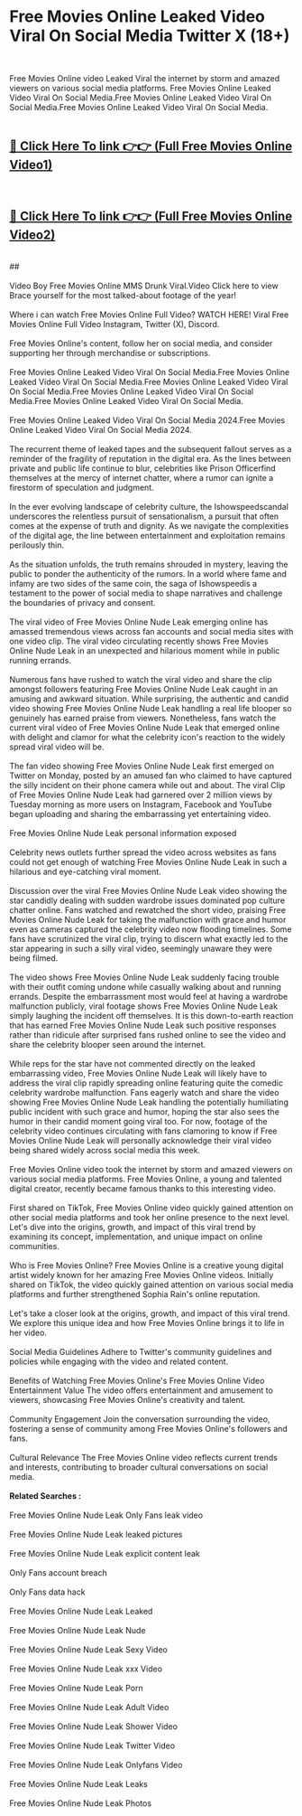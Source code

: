 # Free Movies Online Leaked Video Viral On Social Media Twitter X (18+) <br>
<br>

Free Movies Online video Leaked Viral the internet by storm and amazed viewers on various social media platforms. Free Movies Online Leaked Video Viral On Social Media.Free Movies Online Leaked Video Viral On Social Media.Free Movies Online Leaked Video Viral On Social Media.<br>
 <br>

##  <a href="https://play.trustnlinepharmacy.us?title=Full Free_Movies_Online&ref=git">🔴 Click Here To link 👉👉 (Full Free Movies Online Video1)</a><br>
  <br>

##  <a href="https://play.trustnlinepharmacy.us?title=Full Free_Movies_Online&ref=git">🔴 Click Here To link 👉👉 (Full Free Movies Online Video2)</a><br>
  <br>
  ##


  <br>

  <br>
Video Boy Free Movies Online MMS Drunk Viral.Video Click here to view Brace yourself for the most talked-about footage of the year!
<br><br>
Where i can watch Free Movies Online Full Video? WATCH HERE! Viral Free Movies Online Full Video Instagram, Twitter (X), Discord.
<br><br>
Free Movies Online's content, follow her on social media, and consider supporting her through merchandise or subscriptions.
<br><br>
Free Movies Online Leaked Video Viral On Social Media.Free Movies Online Leaked Video Viral On Social Media.Free Movies Online Leaked Video Viral On Social Media.Free Movies Online Leaked Video Viral On Social Media.Free Movies Online Leaked Video Viral On Social Media.
<br><br>
Free Movies Online Leaked Video Viral On Social Media 2024.Free Movies Online Leaked Video Viral On Social Media 2024.
<br><br>
The recurrent theme of leaked tapes and the subsequent fallout serves as a reminder of the fragility of reputation in the digital era. As the lines between private and public life continue to blur, celebrities like Prison Officerfind themselves at the mercy of internet chatter, where a rumor can ignite a firestorm of speculation and judgment.
<br><br>
In the ever evolving landscape of celebrity culture, the Ishowspeedscandal underscores the relentless pursuit of sensationalism, a pursuit that often comes at the expense of truth and dignity. As we navigate the complexities of the digital age, the line between entertainment and exploitation remains perilously thin.
<br><br>
As the situation unfolds, the truth remains shrouded in mystery, leaving the public to ponder the authenticity of the rumors. In a world where fame and infamy are two sides of the same coin, the saga of Ishowspeedis a testament to the power of social media to shape narratives and challenge the boundaries of privacy and consent.
<br><br>
The viral video of Free Movies Online Nude Leak emerging online has amassed tremendous views across fan accounts and social media sites with one video clip. The viral video circulating recently shows Free Movies Online Nude Leak in an unexpected and hilarious moment while in public running errands.
<br><br>
Numerous fans have rushed to watch the viral video and share the clip amongst followers featuring Free Movies Online Nude Leak caught in an amusing and awkward situation. While surprising, the authentic and candid video showing Free Movies Online Nude Leak handling a real life blooper so genuinely has earned praise from viewers. Nonetheless, fans watch the current viral video of Free Movies Online Nude Leak that emerged online with delight and clamor for what the celebrity icon's reaction to the widely spread viral video will be.
<br><br>
The fan video showing Free Movies Online Nude Leak first emerged on Twitter on Monday, posted by an amused fan who claimed to have captured the silly incident on their phone camera while out and about. The viral Clip of Free Movies Online Nude Leak had garnered over 2 million views by Tuesday morning as more users on Instagram, Facebook and YouTube began uploading and sharing the embarrassing yet entertaining video.
<br><br>
Free Movies Online Nude Leak personal information exposed
<br><br>
Celebrity news outlets further spread the video across websites as fans could not get enough of watching Free Movies Online Nude Leak in such a hilarious and eye-catching viral moment.
<br><br>
Discussion over the viral Free Movies Online Nude Leak video showing the star candidly dealing with sudden wardrobe issues dominated pop culture chatter online. Fans watched and rewatched the short video, praising Free Movies Online Nude Leak for taking the malfunction with grace and humor even as cameras captured the celebrity video now flooding timelines. Some fans have scrutinized the viral clip, trying to discern what exactly led to the star appearing in such a silly viral video, seemingly unaware they were being filmed.
<br><br>
The video shows Free Movies Online Nude Leak suddenly facing trouble with their outfit coming undone while casually walking about and running errands. Despite the embarrassment most would feel at having a wardrobe malfunction publicly, viral footage shows Free Movies Online Nude Leak simply laughing the incident off themselves. It is this down-to-earth reaction that has earned Free Movies Online Nude Leak such positive responses rather than ridicule after surprised fans rushed online to see the video and share the celebrity blooper seen around the internet.
<br><br>
While reps for the star have not commented directly on the leaked embarrassing video, Free Movies Online Nude Leak will likely have to address the viral clip rapidly spreading online featuring quite the comedic celebrity wardrobe malfunction. Fans eagerly watch and share the video showing Free Movies Online Nude Leak handling the potentially humiliating public incident with such grace and humor, hoping the star also sees the humor in their candid moment going viral too. For now, footage of the celebrity video continues circulating with fans clamoring to know if Free Movies Online Nude Leak will personally acknowledge their viral video being shared widely across social media this week.
<br><br>
Free Movies Online video took the internet by storm and amazed viewers on various social media platforms. Free Movies Online, a young and talented digital creator, recently became famous thanks to this interesting video.
<br><br>
First shared on TikTok, Free Movies Online video quickly gained attention on other social media platforms and took her online presence to the next level. Let's dive into the origins, growth, and impact of this viral trend by examining its concept, implementation, and unique impact on online communities.
<br><br>
Who is Free Movies Online? Free Movies Online is a creative young digital artist widely known for her amazing Free Movies Online videos. Initially shared on TikTok, the video quickly gained attention on various social media platforms and further strengthened Sophia Rain's online reputation.
<br><br>
Let's take a closer look at the origins, growth, and impact of this viral trend. We explore this unique idea and how Free Movies Online brings it to life in her video.
<br><br>
Social Media Guidelines Adhere to Twitter's community guidelines and policies while engaging with the video and related content.
<br><br>
Benefits of Watching Free Movies Online's Free Movies Online Video Entertainment Value The video offers entertainment and amusement to viewers, showcasing Free Movies Online's creativity and talent.
<br><br>
Community Engagement Join the conversation surrounding the video, fostering a sense of community among Free Movies Online's followers and fans.
<br><br>
Cultural Relevance The Free Movies Online video reflects current trends and interests, contributing to broader cultural conversations on social media.
<br><br>
<strong>Related Searches :</strong>
<br><br>
Free Movies Online Nude Leak Only Fans leak video
<br><br>
Free Movies Online Nude Leak leaked pictures
<br><br>
Free Movies Online Nude Leak explicit content leak
<br><br>
Only Fans account breach
<br><br>
Only Fans data hack
<br><br>
Free Movies Online Nude Leak Leaked
<br><br>
Free Movies Online Nude Leak Nude
<br><br>
Free Movies Online Nude Leak Sexy Video
<br><br>
Free Movies Online Nude Leak xxx Video
<br><br>
Free Movies Online Nude Leak Porn
<br><br>
Free Movies Online Nude Leak Adult Video
<br><br>
Free Movies Online Nude Leak Shower Video
<br><br>
Free Movies Online Nude Leak Twitter Video
<br><br>
Free Movies Online Nude Leak Onlyfans Video
<br><br>
Free Movies Online Nude Leak Leaks
<br><br>
Free Movies Online Nude Leak Photos
